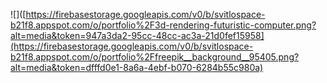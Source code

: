 ![]([https://firebasestorage.googleapis.com/v0/b/svitlospace-b21f8.appspot.com/o/portfolio%2F3d-rendering-futuristic-computer.png?alt=media&token=947a3da2-95cc-48cc-ac3a-21d0fef15958](https://firebasestorage.googleapis.com/v0/b/svitlospace-b21f8.appspot.com/o/portfolio%2Ffreepik__background__95405.png?alt=media&token=dfffd0e1-8a6a-4ebf-b070-6284b55c980a)
